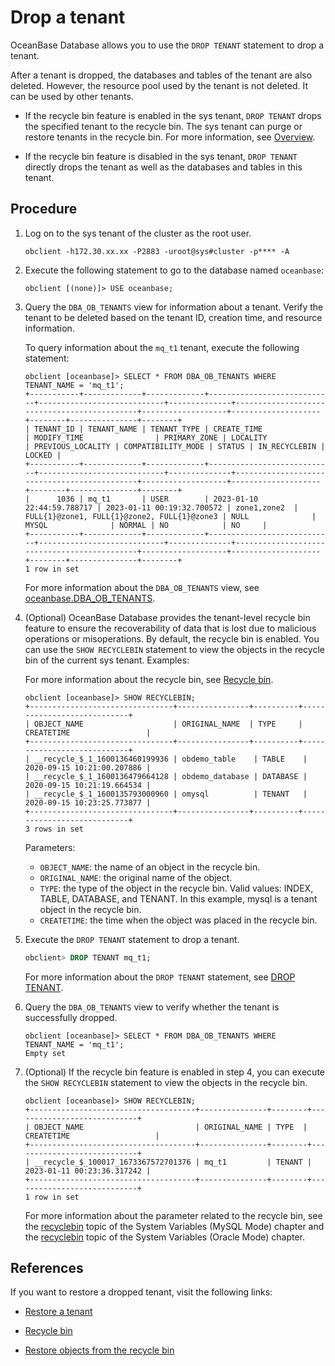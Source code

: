 # Drop a tenant

OceanBase Database allows you to use the `DROP TENANT` statement to drop a tenant.

After a tenant is dropped, the databases and tables of the tenant are also deleted. However, the resource pool used by the tenant is not deleted. It can be used by other tenants.

* If the recycle bin feature is enabled in the sys tenant, `DROP TENANT` drops the specified tenant to the recycle bin. The sys tenant can purge or restore tenants in the recycle bin. For more information, see [Overview](../../4.high-availability/5.recyclebin-management/1.recyclebin-overview.md).

* If the recycle bin feature is disabled in the sys tenant, `DROP TENANT` directly drops the tenant as well as the databases and tables in this tenant.

## Procedure

1. Log on to the sys tenant of the cluster as the root user.

   ```shell
   obclient -h172.30.xx.xx -P2883 -uroot@sys#cluster -p**** -A
   ```

2. Execute the following statement to go to the database named `oceanbase`:

   ```shell
   obclient [(none)]> USE oceanbase;
   ```

3. Query the `DBA_OB_TENANTS` view for information about a tenant. Verify the tenant to be deleted based on the tenant ID, creation time, and resource information.

   To query information about the `mq_t1` tenant, execute the following statement:

   ```shell
   obclient [oceanbase]> SELECT * FROM DBA_OB_TENANTS WHERE TENANT_NAME = 'mq_t1';
   +-----------+-------------+-------------+----------------------------+----------------------------+--------------+---------------------------------------------+-------------------+--------------------+--------+---------------+--------+
   | TENANT_ID | TENANT_NAME | TENANT_TYPE | CREATE_TIME                | MODIFY_TIME                | PRIMARY_ZONE | LOCALITY                                    | PREVIOUS_LOCALITY | COMPATIBILITY_MODE | STATUS | IN_RECYCLEBIN | LOCKED |
   +-----------+-------------+-------------+----------------------------+----------------------------+--------------+---------------------------------------------+-------------------+--------------------+--------+---------------+--------+
   |      1036 | mq_t1       | USER        | 2023-01-10 22:44:59.788717 | 2023-01-11 00:19:32.700572 | zone1,zone2  | FULL{1}@zone1, FULL{1}@zone2, FULL{1}@zone3 | NULL              | MYSQL              | NORMAL | NO            | NO     |
   +-----------+-------------+-------------+----------------------------+----------------------------+--------------+---------------------------------------------+-------------------+--------------------+--------+---------------+--------+
   1 row in set
   ```

   For more information about the `DBA_OB_TENANTS` view, see [oceanbase.DBA_OB_TENANTS](../../../7.reference/5.system-reference/4.system-overview-of-mysql-mode/2.dictionary-view-of-mysql-mode/58.oceanbase-dba_ob_tenants-of-mysql-mode.md).

4. (Optional) OceanBase Database provides the tenant-level recycle bin feature to ensure the recoverability of data that is lost due to malicious operations or misoperations. By default, the recycle bin is enabled. You can use the `SHOW RECYCLEBIN` statement to view the objects in the recycle bin of the current sys tenant. Examples:

   For more information about the recycle bin, see [Recycle bin](../../4.high-availability/5.recyclebin-management/1.recyclebin-overview.md).

   ```shell
   obclient [oceanbase]> SHOW RECYCLEBIN;
   +--------------------------------+----------------+----------+----------------------------+
   | OBJECT_NAME                    | ORIGINAL_NAME  | TYPE     | CREATETIME                 |
   +--------------------------------+----------------+----------+----------------------------+
   | __recycle_$_1_1600136460199936 | obdemo_table    | TABLE    | 2020-09-15 10:21:00.207886 |
   | __recycle_$_1_1600136479664128 | obdemo_database | DATABASE | 2020-09-15 10:21:19.664534 |
   | __recycle_$_1_1600135793000960 | omysql          | TENANT   | 2020-09-15 10:23:25.773877 |
   +--------------------------------+----------------+----------+----------------------------+
   3 rows in set
   ```

   Parameters:

   * `OBJECT_NAME`: the name of an object in the recycle bin.
   * `ORIGINAL_NAME`: the original name of the object.
   * `TYPE`: the type of the object in the recycle bin. Valid values: INDEX, TABLE, DATABASE, and TENANT. In this example, mysql is a tenant object in the recycle bin.
   * `CREATETIME`: the time when the object was placed in the recycle bin.

5. Execute the `DROP TENANT` statement to drop a tenant.

   ```sql
   obclient> DROP TENANT mq_t1;
   ```

   For more information about the `DROP TENANT` statement, see [DROP TENANT](../../../7.reference/4.development-reference/1.sql-syntax/1.system-tenants/11.drop-tenant.md).

6. Query the `DBA_OB_TENANTS` view to verify whether the tenant is successfully dropped.

   ```shell
   obclient [oceanbase]> SELECT * FROM DBA_OB_TENANTS WHERE TENANT_NAME = 'mq_t1';
   Empty set
   ```

7. (Optional) If the recycle bin feature is enabled in step 4, you can execute the `SHOW RECYCLEBIN` statement to view the objects in the recycle bin.

   ```shell
   obclient [oceanbase]> SHOW RECYCLEBIN;
   +-------------------------------------+---------------+--------+----------------------------+
   | OBJECT_NAME                         | ORIGINAL_NAME | TYPE  | CREATETIME                   |
   +-------------------------------------+---------------+--------+----------------------------+
   | __recycle_$_100017_1673367572701376 | mq_t1         | TENANT | 2023-01-11 00:23:36.317242 |
   +-------------------------------------+---------------+--------+----------------------------+
   1 row in set
   ```

   For more information about the parameter related to the recycle bin, see the [recyclebin](../../../7.reference/5.system-reference/2.system-variable-of-mysql-mode/113.recyclebin-of-mysql-mode.md) topic of the System Variables (MySQL Mode) chapter and the [recyclebin](../../../7.reference/5.system-reference/3.system-variable-of-oracle-mode/112.recyclebin-of-oracle-mode.md) topic of the System Variables (Oracle Mode) chapter.

## References

If you want to restore a dropped tenant, visit the following links:

* [Restore a tenant](13.restore-tenant.md)

* [Recycle bin](../../4.high-availability/5.recyclebin-management/1.recyclebin-overview.md)

* [Restore objects from the recycle bin](../../4.high-availability/5.recyclebin-management/4.restore-the-recyclebin-objects.md)
